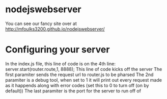 nodejswebserver
===============
You can see our fancy site over at http://mfoulks3200.github.io/nodejswebserver/

Configuring your server
=======================
In the index.js file, this line of code is on the 4th line:
server.start(router.route,1, 8888);
This line of code kicks off the server
The first paramiter sends the request url to router.js to be pharsed
The 2nd paramiter is a debug tool, when set to 1 it will print out every request made as it happends along with error codes (set this to 0 to turn off (on by default))
The last paramiter is the port for the server to run off of
